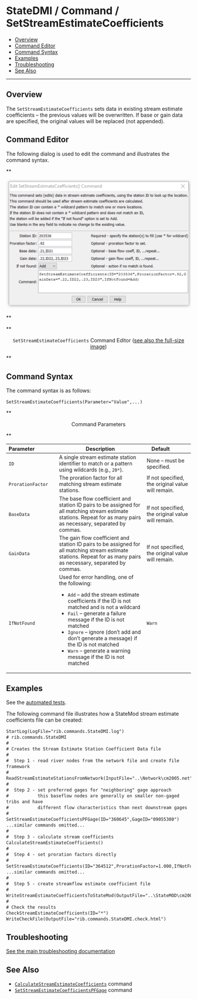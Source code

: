 # StateDMI / Command / SetStreamEstimateCoefficients #

* [Overview](#overview)
* [Command Editor](#command-editor)
* [Command Syntax](#command-syntax)
* [Examples](#examples)
* [Troubleshooting](#troubleshooting)
* [See Also](#see-also)

-------------------------

## Overview ##

The `SetStreamEstimateCoefficients` sets data in existing stream estimate coefficients – the previous values will be overwritten.
If base or gain data are specified, the original values will be replaced (not appended).  

## Command Editor ##

The following dialog is used to edit the command and illustrates the command syntax.

**<p style="text-align: center;">
![SetStreamEstimateCoefficients command editor](SetStreamEstimateCoefficients.png)
</p>**

**<p style="text-align: center;">
`SetStreamEstimateCoefficients` Command Editor (<a href="../SetStreamEstimateCoefficients.png">see also the full-size image</a>)
</p>**

## Command Syntax ##

The command syntax is as follows:

```text
SetStreamEstimateCoefficients(Parameter="Value",...)
```
**<p style="text-align: center;">
Command Parameters
</p>**

| **Parameter**&nbsp;&nbsp;&nbsp;&nbsp;&nbsp;&nbsp;&nbsp;&nbsp;&nbsp;&nbsp;&nbsp;&nbsp;&nbsp;&nbsp; | **Description** | **Default**&nbsp;&nbsp;&nbsp;&nbsp;&nbsp;&nbsp;&nbsp;&nbsp;&nbsp;&nbsp; |
| --------------|-----------------|----------------- |
| `ID` | A single stream estimate station identifier to match or a pattern using wildcards (e.g., `20*`). | None – must be specified. |
| `ProrationFactor` | The proration factor for all matching stream estimate stations. | If not specified, the original value will remain. |
| `BaseData` | The base flow coefficient and station ID pairs to be assigned for all matching stream estimate stations.  Repeat for as many pairs as necessary, separated by commas. | If not specified, the original value will remain. |
| `GainData` | The gain flow coefficient and station ID pairs to be assigned for all matching stream estimate stations.  Repeat for as many pairs as necessary, separated by commas. | If not specified, the original value will remain. |
| `IfNotFound` | Used for error handling, one of the following:<ul><li>`Add` – add the stream estimate coefficients if the ID is not matched and is not a wildcard</li><li>`Fail` – generate a failure message if the ID is not matched</li><li>`Ignore` – ignore (don’t add and don’t generate a message) if the ID is not matched</li><li>`Warn` – generate a warning message if the ID is not matched</li></ul> | `Warn` |

## Examples ##

See the [automated tests](https://github.com/OpenCDSS/cdss-app-statedmi-test/tree/master/test/regression/commands/SetStreamEstimateCoefficients).

The following command file illustrates how a StateMod stream estimate coefficients file can be created:

```
StartLog(LogFile="rib.commands.StateDMI.log")
# rib.commands.StateDMI
#
# Creates the Stream Estimate Station Coefficient Data file
#
#  Step 1 - read river nodes from the network file and create file framework
#
ReadStreamEstimateStationsFromNetwork(InputFile="..\Network\cm2005.net")
#
#  Step 2 - set preferred gages for "neighboring" gage approach
#           this baseflow nodes are generally on smaller non-gaged tribs and have
#           different flow characteristics than next downstream gages
#
SetStreamEstimateCoefficientsPFGage(ID="360645",GageID="09055300")
...similar commands omitted...
#
#  Step 3 - calculate stream coefficients
CalculateStreamEstimateCoefficients()
#
#  Step 4 - set proration factors directly
#
SetStreamEstimateCoefficients(ID="364512",ProrationFactor=1.000,IfNotFound=Warn)
...similar commands omitted...
#
#  Step 5 - create streamflow estimate coefficient file
#
WriteStreamEstimateCoefficientsToStateMod(OutputFile="..\StateMOD\cm2005.rib")
#
# Check the results
CheckStreamEstimateCoefficients(ID="*")
WriteCheckFile(OutputFile="rib.commands.StateDMI.check.html")
```

## Troubleshooting ##

[See the main troubleshooting documentation](../../troubleshooting/troubleshooting.md)

## See Also ##

* [`CalculateStreamEstimateCoefficients`](../CalculateStreamEstimateCoefficients/CalculateStreamEstimateCoefficients.md) command
* [`SetStreamEstimateCoefficientsPFGage`](../SetStreamEstimateCoefficientsPFGage/SetStreamEstimateCoefficientsPFGage.md) command
